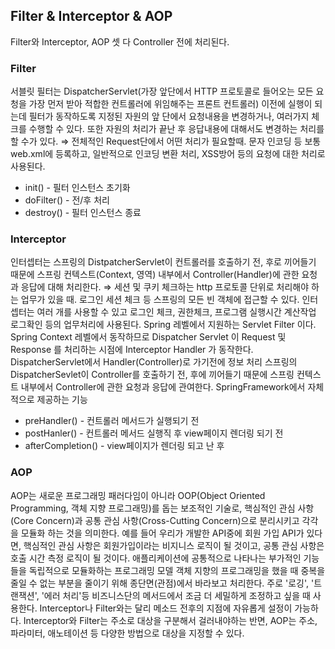 ## Filter & Interceptor & AOP

Filter와 Interceptor, AOP 셋 다 Controller 전에 처리된다.

### Filter
서블릿 필터는 DispatcherServlet(가장 앞단에서 HTTP 프로토콜로 들어오는 모든 요청을 가장 먼저 받아 적합한 컨트롤러에 위임해주는 프론트 컨트롤러) 이전에 실행이 되는데 필터가 동작하도록 지정된 자원의 앞 단에서 요청내용을 변경하거나, 여러가지 체크를 수행할 수 있다. 또한 자원의 처리가 끝난 후 응답내용에 대해서도 변경하는 처리를 할 수가 있다.
⇒ 전체적인 Request단에서 어떤 처리가 필요할때. 문자 인코딩 등
보통 web.xml에 등록하고, 일반적으로 인코딩 변환 처리, XSS방어 등의 요청에 대한 처리로 사용된다.
- init() - 필터 인스턴스 초기화
- doFilter() - 전/후 처리
- destroy() - 필터 인스턴스 종료

### Interceptor
인터셉터는 스프링의 DistpatcherServlet이 컨트롤러를 호출하기 전, 후로 끼어들기 때문에 스프링 컨텍스트(Context, 영역) 내부에서 Controller(Handler)에 관한 요청과 응답에 대해 처리한다.
⇒ 세션 및 쿠키 체크하는 http 프로토콜 단위로 처리해야 하는 업무가 있을 때. 로그인 세션 체크 등
스프링의 모든 빈 객체에 접근할 수 있다. 인터셉터는 여러 개를 사용할 수 있고 로그인 체크, 권한체크, 프로그램 실행시간 계산작업 로그확인 등의 업무처리에 사용된다.
Spring 레벨에서 지원하는 Servlet Filter 이다. Spring Context 레벨에서 동작하므로 Dispatcher Servlet 이 Request 및 Response 를 처리하는 시점에 Interceptor Handler 가 동작한다.
DispatcherServlet에서 Handler(Controller)로 가기전에 정보 처리
스프링의 DispatcherSevlet이 Controller를 호출하기 전, 후에 끼어들기 때문에 스프링 컨텍스트 내부에서 Controller에 관한 요청과 응답에 관여한다.
SpringFramework에서 자체적으로 제공하는 기능
- preHandler() - 컨트롤러 메서드가 실행되기 전
- postHanler() - 컨트롤러 메서드 실행직 후 view페이지 렌더링 되기 전
- afterCompletion() - view페이지가 렌더링 되고 난 후

### AOP
AOP는 새로운 프로그래밍 패러다임이 아니라 OOP(Object Oriented Programming, 객체 지향 프로그래밍)를 돕는 보조적인 기술로, 핵심적인 관심 사항(Core Concern)과 공통 관심 사항(Cross-Cutting Concern)으로 분리시키고 각각을 모듈화 하는 것을 의미한다. 예를 들어 우리가 개발한 API중에 회원 가입 API가 있다면, 핵심적인 관심 사항은 회원가입이라는 비지니스 로직이 될 것이고, 공통 관심 사항은 호출 시간 측정 로직이 될 것이다.
애플리케이션에 공통적으로 나타나는 부가적인 기능들을 독립적으로 모듈화하는 프로그래밍 모델
객체 지향의 프로그래밍을 했을 때 중복을 줄일 수 없는 부분을 줄이기 위해 종단면(관점)에서 바라보고 처리한다.
주로 '로깅', '트랜잭션', '에러 처리'등 비즈니스단의 메서드에서 조금 더 세밀하게 조정하고 싶을 때 사용한다.
Interceptor나 Filter와는 달리 메소드 전후의 지점에 자유롭게 설정이 가능하다.
Interceptor와 Filter는 주소로 대상을 구분해서 걸러내야하는 반면, AOP는 주소, 파라미터, 애노테이션 등 다양한 방법으로 대상을 지정할 수 있다.
